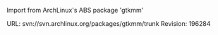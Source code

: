 Import from ArchLinux's ABS package 'gtkmm'

URL: svn://svn.archlinux.org/packages/gtkmm/trunk
Revision: 196284
